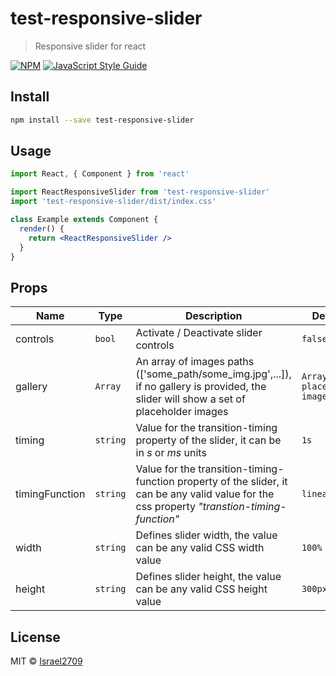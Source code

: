 # test-responsive-slider

> Responsive slider for react

[![NPM](https://img.shields.io/npm/v/test-responsive-slider.svg)](https://www.npmjs.com/package/test-responsive-slider) [![JavaScript Style Guide](https://img.shields.io/badge/code_style-standard-brightgreen.svg)](https://standardjs.com)

## Install

```bash
npm install --save test-responsive-slider
```

## Usage

```jsx
import React, { Component } from 'react'

import ReactResponsiveSlider from 'test-responsive-slider'
import 'test-responsive-slider/dist/index.css'

class Example extends Component {
  render() {
    return <ReactResponsiveSlider />
  }
}
```

## Props

| Name | Type | Description | Default |
| ----------- | ----------- | ----------- | ----------- |
| controls | `bool` | Activate / Deactivate slider controls | `false` |
| gallery | `Array` | An array of images paths (['some_path/some_img.jpg',...]), if no gallery is provided, the slider will show a set of placeholder images | `Array of placeholder images` |
| timing | `string` | Value for the transition-timing property of the slider, it can be in *s* or *ms* units | `1s` |
| timingFunction | `string` | Value for the transition-timing-function property of the slider, it can be any valid value for the css property *"transtion-timing-function"* | `linear` |
| width | `string` | Defines slider width, the value can be any valid CSS width value | `100%` |
| height | `string` | Defines slider height, the value can be any valid CSS height value | `300px` |


## License

MIT © [Israel2709](https://github.com/Israel2709)
